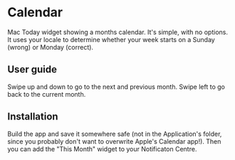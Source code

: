 # Calendar

Mac Today widget showing a months calendar. It's simple, with no options. It uses your locale to determine whether your week starts on a Sunday (wrong) or Monday (correct).

## User guide

Swipe up and down to go to the next and previous month. Swipe left to go back to the current month.

## Installation

Build the app and save it somewhere safe (not in the Application's folder, since you probably don't want to overwrite Apple's Calendar app!). Then you can add the "This Month" widget to your Notificaton Centre.
